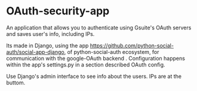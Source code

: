 # OAuth-security-app
An application that allows you to authenticate using Gsuite's OAuth servers and saves user's info, including IPs.

Its made in Django, using the app https://github.com/python-social-auth/social-app-django, of python-social-auth ecosystem, for communication with the google-OAuth backend .
Configuration happens within the app's settings.py in a section described OAuth config.

Use Django's admin interface to see info about the users. IPs are at the buttom.
